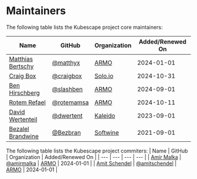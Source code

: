 # Maintainers

The following table lists the Kubescape project core maintainers:

| Name | GitHub | Organization | Added/Renewed On |
| --- | --- | --- | --- |
| [Matthias Bertschy](https://www.linkedin.com/in/matthias-bertschy-b427b815/) | [@matthyx](https://github.com/matthyx) | [ARMO](https://www.armosec.io/) | 2024-01-01 |
| [Craig Box](https://www.linkedin.com/in/crbnz/) | [@craigbox](https://github.com/craigbox) | [Solo.io](https://www.solo.io/) | 2024-10-31 |
| [Ben Hirschberg](https://www.linkedin.com/in/benyamin-ben-hirschberg-66141890) | [@slashben](https://github.com/slashben) | [ARMO](https://www.armosec.io/) | 2024-09-01 |
| [Rotem Refael](https://www.linkedin.com/in/rotem-refael) | [@rotemamsa](https://github.com/rotemamsa) | [ARMO](https://www.armosec.io/) | 2024-10-11 |
| [David Wertenteil](https://www.linkedin.com/in/david-wertenteil-0ba277b9) | [@dwertent](https://github.com/dwertent) | [Kaleido](https://www.kaleido.io/) | 2023-09-01 |
| [Bezalel Brandwine](https://www.linkedin.com/in/bezalel-brandwine) | [@Bezbran](https://github.com/Bezbran) | [Softwine](https://softwine.net/)  | 2021-09-01 |

The following table lists the Kubescape project commiters:
| Name | GitHub | Organization | Added/Renewed On |
| --- | --- | --- | --- |
| [Amir Malka](https://www.linkedin.com/in/matthias-bertschy-b427b815/) | [@amirmalka](https://github.com/amirmalka) | [ARMO](https://www.armosec.io/) | 2024-01-01 |
| [Amit Schendel](https://www.linkedin.com/in/matthias-bertschy-b427b815/) | [@amitschendel](https://github.com/amitschendel) | [ARMO](https://www.armosec.io/) | 2024-01-01 |
